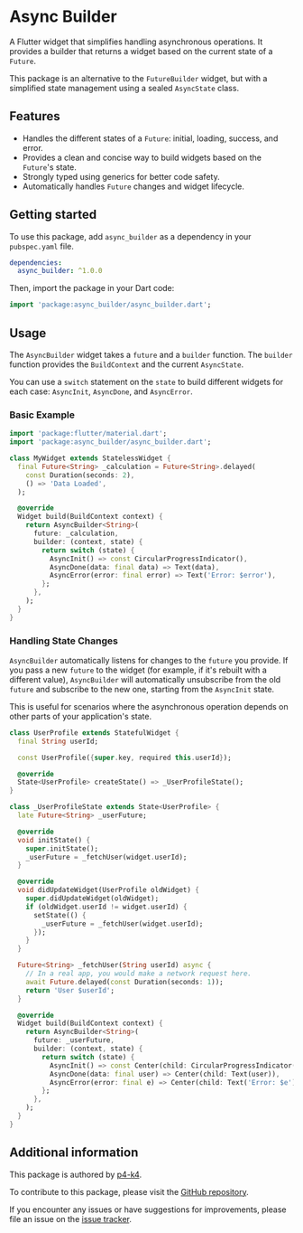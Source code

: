 # Async Builder

A Flutter widget that simplifies handling asynchronous operations. It provides a builder that returns a widget based on the current state of a `Future`.

This package is an alternative to the `FutureBuilder` widget, but with a simplified state management using a sealed `AsyncState` class.

## Features

*   Handles the different states of a `Future`: initial, loading, success, and error.
*   Provides a clean and concise way to build widgets based on the `Future`'s state.
*   Strongly typed using generics for better code safety.
*   Automatically handles `Future` changes and widget lifecycle.

## Getting started

To use this package, add `async_builder` as a dependency in your `pubspec.yaml` file.

```yaml
dependencies:
  async_builder: ^1.0.0
```

Then, import the package in your Dart code:

```dart
import 'package:async_builder/async_builder.dart';
```

## Usage

The `AsyncBuilder` widget takes a `future` and a `builder` function. The `builder` function provides the `BuildContext` and the current `AsyncState`.

You can use a `switch` statement on the `state` to build different widgets for each case: `AsyncInit`, `AsyncDone`, and `AsyncError`.

### Basic Example

```dart
import 'package:flutter/material.dart';
import 'package:async_builder/async_builder.dart';

class MyWidget extends StatelessWidget {
  final Future<String> _calculation = Future<String>.delayed(
    const Duration(seconds: 2),
    () => 'Data Loaded',
  );

  @override
  Widget build(BuildContext context) {
    return AsyncBuilder<String>(
      future: _calculation,
      builder: (context, state) {
        return switch (state) {
          AsyncInit() => const CircularProgressIndicator(),
          AsyncDone(data: final data) => Text(data),
          AsyncError(error: final error) => Text('Error: $error'),
        };
      },
    );
  }
}
```

### Handling State Changes

`AsyncBuilder` automatically listens for changes to the `future` you provide. If you pass a new `future` to the widget (for example, if it's rebuilt with a different value), `AsyncBuilder` will automatically unsubscribe from the old `future` and subscribe to the new one, starting from the `AsyncInit` state.

This is useful for scenarios where the asynchronous operation depends on other parts of your application's state.

```dart
class UserProfile extends StatefulWidget {
  final String userId;

  const UserProfile({super.key, required this.userId});

  @override
  State<UserProfile> createState() => _UserProfileState();
}

class _UserProfileState extends State<UserProfile> {
  late Future<String> _userFuture;

  @override
  void initState() {
    super.initState();
    _userFuture = _fetchUser(widget.userId);
  }

  @override
  void didUpdateWidget(UserProfile oldWidget) {
    super.didUpdateWidget(oldWidget);
    if (oldWidget.userId != widget.userId) {
      setState(() {
        _userFuture = _fetchUser(widget.userId);
      });
    }
  }

  Future<String> _fetchUser(String userId) async {
    // In a real app, you would make a network request here.
    await Future.delayed(const Duration(seconds: 1));
    return 'User $userId';
  }

  @override
  Widget build(BuildContext context) {
    return AsyncBuilder<String>(
      future: _userFuture,
      builder: (context, state) {
        return switch (state) {
          AsyncInit() => const Center(child: CircularProgressIndicator()),
          AsyncDone(data: final user) => Center(child: Text(user)),
          AsyncError(error: final e) => Center(child: Text('Error: $e')),
        };
      },
    );
  }
}
```

## Additional information

This package is authored by [p4-k4](https://github.com/p4-k4).

To contribute to this package, please visit the [GitHub repository](https://github.com/p4-k4/async_builder).

If you encounter any issues or have suggestions for improvements, please file an issue on the [issue tracker](https://github.com/p4-k4/async_builder/issues).